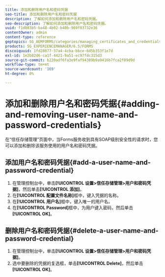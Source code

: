 ```yaml
---
title: 添加和删除用户名和密码凭据
seo-title: 添加和删除用户名和密码凭据
description: 了解如何添加和删除用户名和密码凭据。
seo-description: 了解如何添加和删除用户名和密码凭据。
uuid: f1d083b5-ba48-4b02-b40b-969f03732e36
contentOwner: admin
content-type: reference
geptopics: SG_AEMFORMS/categories/managing_certificates_and_credentials
products: SG_EXPERIENCEMANAGER/6.5/FORMS
discoiquuid: 1fd28077-37a4-4cba-bbce-6d5b353f1e7d
exl-id: 1e2b82d6-ca1f-4421-9a51-ec97fdc315d3
source-git-commit: b220adf6fa3e9faf94389b9a9416b7fca2f89d9d
workflow-type: tm+mt
source-wordcount: '169'
ht-degree: 0%

---
```


# 添加和删除用户名和密码凭据{#adding-and-removing-user-name-and-password-credentials}

在“信任存储管理”页面中，当Forms服务收到具有SOAP级别安全性的请求时，您可以添加和删除该服务使用的用户名和密码凭据。

## 添加用户名和密码凭据{#add-a-user-name-and-password-credential}

1. 在管理控制台中，单击&#x200B;**[!UICONTROL 设置>信任存储管理>用户和密码凭据]**，然后单击&#x200B;**[!UICONTROL 添加]**。
1. 在&#x200B;**[!UICONTROL 配置文件名称]**&#x200B;框中，键入凭据的名称。
1. 在&#x200B;**[!UICONTROL 用户名]**&#x200B;框中，键入唯一的用户名。
1. 在&#x200B;**[!UICONTROL Password]**&#x200B;框中，为用户键入密码，然后单击&#x200B;**[!UICONTROL OK]**。

## 删除用户名和密码凭据{#delete-a-user-name-and-password-credential}

1. 在管理控制台中，单击&#x200B;**[!UICONTROL 设置>信任存储管理>用户和密码凭据]**。
1. 选中要删除的凭据的复选框，单击&#x200B;**[!UICONTROL Delete]**，然后单击&#x200B;**[!UICONTROL OK]**。

